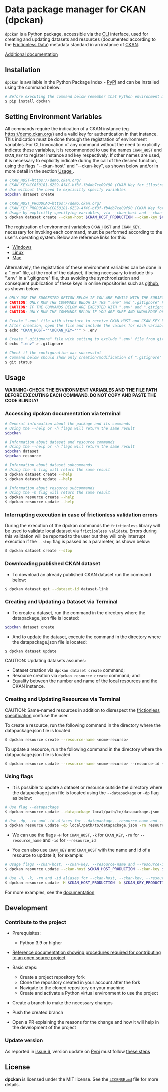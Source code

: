 # Data package manager for CKAN (dpckan)

`dpckan` is a Python package, accessible via the [CLI](https://en.wikipedia.org/wiki/Command-line_interface) interface, used for creating and updating datasets and resources (documented according to the [Frictionless Data](https://frictionlessdata.io/)) metadata standard in an instance of [CKAN](https://ckan.org/).

[Additional documentation](https://dpckan.readthedocs.io/en/latest/)

## Installation

`dpckan` is available in the Python Package Index - [PyPI](https://pypi.org/project/dpckan/) and can be installed using the command below:

```bash
# Before executing the command below remember that Python environment must be active
$ pip install dpckan
```

## Setting Environment Variables

All commands require the indication of a CKAN instance (eg https://demo.ckan.org/) and a valid key for authentication in that instance. This indication must be done through the registration of environment variables. For CLI invocation of any command without the need to explicitly indicate these variables, it is recommended to use the names `CKAN_HOST` and `CKAN_KEY` to register instance and key respectively. If other names are used, it is necessary to explicitly indicate during the call of the desired function, using the flags "--ckan-host" and "--ckan-key", as shown below and/or in more detail in the section [Usage ](#use).


```bash
# CKAN_HOST=https://demo.ckan.org/
# CKAN_KEY=CC850181-6ZS9-4f4C-bf3f-fb4db7ce09f90 (CKAN Key for illustrative purposes only)
# Use without the need to explicitly specify variables
$dpckan dataset create

# CKAN_HOST_PRODUCAO=https://demo.ckan.org/
# CKAN_KEY_PRODUCAO=CC850181-6ZS9-4f4C-bf3f-fb4db7ce09f90 (CKAN Key for illustrative purposes only)
# Usage by explicitly specifying variables, via --ckan-host and --ckan-key flags
$ dpckan dataset create --ckan-host $CKAN_HOST_PRODUCTION --ckan-key $CKAN_KEY_PRODUCTION

```

The registration of environment variables `CKAN_HOST` and `CKAN_KEY`, necessary for invoking each command, must be performed according to the user's operating system. Below are reference links for this:

  * [Windows](https://professor-falken.com/pt/windows/como-configurar-la-ruta-y-las-variables-de-entorno-en-windows-10/)
  * [Linux](https://ricardo-reis.medium.com/vari%C3%A1veis-de-ambiente-no-linux-debian-f677d6ca94c)
  * [Mac](https://support.apple.com/en-us/guide/terminal/apd382cc5fa-4f58-4449-b20a-41c53c006f8f/mac)


Alternatively, the registration of these environment variables can be done in a ".env" file, at the root of the dataset, it being necessary to include this ".env" in a ".gitignore" file, thus avoiding the synchronization and consequent publication of these keys in online repositories such as [github](https://github.com/), as shown below:


```bash
# ONLY USE THE SUGGESTED OPTION BELOW IF YOU ARE FAMILY WITH THE SUBJECT, THUS AVOIDING PROBLEMS WITH ACCESS BY UNAUTHORIZED THIRD PARTIES IN YOUR CKAN INSTANCE
# CAUTION: ONLY RUN THE COMMANDS BELOW IF THE ".env" and ".gitignore" FILES DO NOT EXIST IN THE DATASET ROOT
# CAUTION: IF THE COMMANDS BELOW ARE EXECUTED WITH ".env" and ".gitignore" EXISTING, ALL CONTENT WILL BE DELETED
# CAUTION: ONLY RUN THE COMMANDS BELOW IF YOU ARE SURE AND KNOWLEDGE OF WHAT WILL BE DONE

# Create ".env" file with structure to receive CKAN_HOST and CKAN_KEY keys
# After creation, open the file and include the values ​​for each variable
$ echo "CKAN_HOST=''\nCKAN_KEY=''" > .env

# Create ".gitignore" file with setting to exclude ".env" file from git version control
$ echo ".env" > .gitignore

# Check if the configuration was successful
# Command below should show only creation/modification of ".gitignore" file, nothing being shown for ".env" file
$ git status
```

## Usage

**WARNING: CHECK THE ENVIRONMENT VARIABLES AND THE FILE PATH BEFORE EXECUTING EACH COMMAND. DO NOT COPY AND PASTE THE CODE BLINDLY!**

### Accessing dpckan documentation via terminal

```bash
# General information about the package and its commands
# Using the --help or -h flags will return the same result
$dpckan

# Information about dataset and resource commands
# Using the --help or -h flags will return the same result
$dpckan dataset
$dpckan resource

# Information about dataset subcommands
# Using the -h flag will return the same result
$ dpckan dataset create --help
$ dpckan dataset update --help

# Information about resource subcommands
# Using the -h flag will return the same result
$ dpckan resource create --help
$ dpckan resource update --help
```

### Interrupting execution in case of frictionless validation errors

During the execution of the dpckan commands the `frictionless` library will be used to [validate](https://framework.frictionlessdata.io/docs/guides/validation-guide) local dataset via `frictionless validate`. Errors during this validation will be reported to the user but they will only interrupt execution if the `--stop` flag is passed as a parameter, as shown below:

```bash
$ dpckan dataset create --stop
```

### Downloading published CKAN dataset

- To download an already published CKAN dataset run the command below:

```bash
$ dpckan dataset get --dataset-id dataset-link
```

### Creating and Updating a Dataset via Terminal

- To create a dataset, run the command in the directory where the datapackage.json file is located:

```bash
$dpckan dataset create
```

- And to update the dataset, execute the command in the directory where the datapackage.json file is located:

```bash
$ dpckan dataset update
```

CAUTION: Updating datasets assumes:

* Dataset creation via `dpckan dataset create` command;
* Resource creation via `dpckan resource create` command; and
* Equality between the number and name of the local resources and the CKAN instance.

### Creating and Updating Resources via Terminal

CAUTION: Same-named resources in addition to disrespect the [frictionless specification](https://specs.frictionlessdata.io/data-resource/#metadata-properties) confuse the user.

To create a resource, run the following command in the directory where the datapackage.json file is located.

```bash
$ dpckan resource create --resource-name <nome-recurso>
```

To update a resource, run the following command in the directory where the datapackage.json file is located.

```bash
$ dpckan resource update --resource-name <nome-recurso> --resource-id <id-recurso>
```

### Using flags

- It is possible to update a dataset or resource outside the directory where the datapackage.json file is located using the `--datapackage` or `-dp` flag as below:

```bash
# Use flag --datapackage
$ dpckan resource update --datapackage local/path/to/datapackage.json --resource-name resource-name --resource-id resource-id

# Use -dp, -rn and -id aliases for --datapackage,--resource-name and --resource-id flags respectively
$ dpckan resource update -dp local/path/to/datapackage.json -rn resource-name -id resource-id
```
- We can use the flags `-H` for `CKAN_HOST`, `-k` for `CKAN_KEY`, `-rn` for `--resource_name` and `-id` for `--resource_id`

- You can also use `CKAN_KEY` and `CKAN_HOST` with the name and id of a resource to update it, for example:

```bash
# Usage flags --ckan-host, --ckan-key, --resource-name and --resource-id
$ dpckan resource update --ckan-host $CKAN_HOST_PRODUCTION --ckan-key $CKAN_KEY_PRODUCTION --resource-name resource-name --resource-id resource-id

# Use -H, -k, -rn and -id aliases for --ckan-host, --ckan-key, --resource-name and --resource-id flags respectively
$ dpckan resource update -H $CKAN_HOST_PRODUCTION -k $CKAN_KEY_PRODUCTION -rn resource-name -id resource-id
```

For more examples, see the [documentation](https://dpckan.readthedocs.io/en/latest/)


## Development

### Contribute to the project

- Prerequisites:
    - Python 3.9 or higher

- [Reference documentation showing procedures required for contributing to an open source project](https://www.dataschool.io/how-to-contribute-on-github/)

- Basic steps:
    - Create a project repository fork
    - Clone the repository created in your account after the fork
    - Navigate to the cloned repository on your machine
    - Create and activate a Python virtual environment to use the project

- Create a branch to make the necessary changes
- Push the created branch
- Open a PR explaining the reasons for the change and how it will help in the development of the project

### Update version

As reported in [issue 6](https://github.com/dados-mg/dpkgckanmg/issues/6), version update on [Pypi](https://pypi.org/) must follow [these steps ](https://github.com/dados-mg/dpckan/issues/6#issuecomment-851678297)

## License

**dpckan** is licensed under the MIT license.
See the [`LICENSE.md`](LICENSE.md) file for more details.
